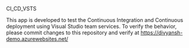 CI_CD_VSTS

This app is developed to test the Continuous Integration and Continuous deployment using Visual Studio team services. To verify the behavior, please commit changes to this repository and verify at https://divyansh-demo.azurewebsites.net/
